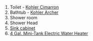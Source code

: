 1. Toilet - [Kohler Cimarron](https://www.homedepot.com/p/KOHLER-Cimarron-1-piece-1-28-GPF-Single-Flush-Elongated-Toilet-with-AquaPiston-Flush-Technology-in-White-Seat-Included-K-3828-0/203309994)
2. Bathtub - [Kohler Archer](https://www.homedepot.com/p/KOHLER-Archer-5-ft-Reversible-Drain-Acrylic-Soaking-Tub-in-White-K-1123-0/100604937)
2. Shower room
3. Shower Head
4. [Sink cabinet](https://www.ikea.com/us/en/p/godmorgon-sink-cabinet-with-4-drawers-high-gloss-white-30344096/)
5. [4 Gal. Mini-Tank Electric Water Heater](https://www.homedepot.com/p/Bosch-4-Gal-Mini-Tank-Electric-Water-Heater-ES-4/206393135)
